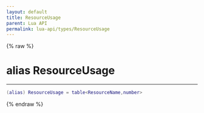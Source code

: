 ```yaml
---
layout: default
title: ResourceUsage
parent: Lua API
permalink: lua-api/types/ResourceUsage
---
```


{% raw %}

# alias ResourceUsage
---



```lua
(alias) ResourceUsage = table<ResourceName,number>
```





{% endraw %}